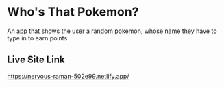 # Who's That Pokemon?

An app that shows the user a random pokemon, whose name they have to type in to earn points

## Live Site Link

https://nervous-raman-502e99.netlify.app/

